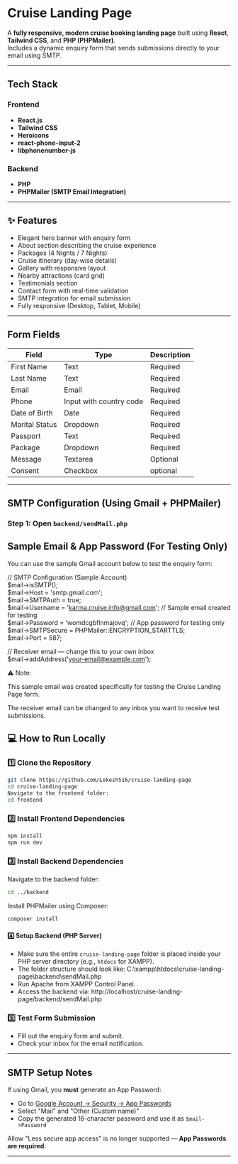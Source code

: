 
# Cruise Landing Page

A **fully responsive, modern cruise booking landing page** built using **React**, **Tailwind CSS**, and **PHP (PHPMailer)**.  
Includes a dynamic enquiry form that sends submissions directly to your email using SMTP.

---

## Tech Stack

### Frontend
- **React.js**
- **Tailwind CSS**
- **Heroicons**
- **react-phone-input-2**
- **libphonenumber-js**

### Backend
- **PHP**
- **PHPMailer (SMTP Email Integration)**

---

## ✨ Features

-  Elegant hero banner with enquiry form  
-  About section describing the cruise experience  
-  Packages (4 Nights / 7 Nights)  
-  Cruise itinerary (day-wise details)  
-  Gallery with responsive layout  
-  Nearby attractions (card grid)  
-  Testimonials section  
-  Contact form with real-time validation  
-  SMTP integration for email submission  
-  Fully responsive (Desktop, Tablet, Mobile)

---

## Form Fields

| Field | Type | Description |
|-------|------|-------------|
| First Name | Text | Required |
| Last Name | Text | Required |
| Email | Email | Required |
| Phone | Input with country code | Required |
| Date of Birth | Date | Required |
| Marital Status | Dropdown | Required |
| Passport | Text | Required |
| Package | Dropdown | Required |
| Message | Textarea | Optional |
| Consent | Checkbox | optional |

---

## SMTP Configuration (Using Gmail + PHPMailer)

### Step 1: Open `backend/sendMail.php`

## Sample Email & App Password (For Testing Only)

You can use the sample Gmail account below to test the enquiry form:

// SMTP Configuration (Sample Account)  
$mail->isSMTP();  
$mail->Host = 'smtp.gmail.com';  
$mail->SMTPAuth = true;  
$mail->Username = 'karma.cruise.info@gmail.com'; // Sample email created for testing  
$mail->Password = 'womdcgbflnmajovq';           // App password for testing only  
$mail->SMTPSecure = PHPMailer::ENCRYPTION_STARTTLS;  
$mail->Port = 587;  

// Receiver email — change this to your own inbox  
$mail->addAddress('your-email@example.com');  


⚠️ Note:

This sample email was created specifically for testing the Cruise Landing Page form.

The receiver email can be changed to any inbox you want to receive test submissions.


## 💻 How to Run Locally

### 1️⃣ Clone the Repository
```bash
git clone https://github.com/Lokesh516/cruise-landing-page
cd cruise-landing-page
Navigate to the frontend folder:
cd frontend
```

### 2️⃣ Install Frontend Dependencies
```bash
npm install
npm run dev
```

### 3️⃣ Install Backend Dependencies
Navigate to the backend folder:
```bash
cd ../backend
```

Install PHPMailer using Composer:
```bash
composer install
```

#### 4️⃣ Setup Backend (PHP Server)
- Make sure the entire `cruise-landing-page` folder is placed inside your PHP server directory (e.g., `htdocs` for XAMPP).
- The folder structure should look like:
  C:\xampp\htdocs\cruise-landing-page\backend\sendMail.php
- Run Apache from XAMPP Control Panel.
- Access the backend via:
  http://localhost/cruise-landing-page/backend/sendMail.php

### 5️⃣ Test Form Submission
- Fill out the enquiry form and submit.
- Check your inbox for the email notification.

---

##  SMTP Setup Notes

If using Gmail, you **must** generate an App Password:  
- Go to [Google Account → Security → App Passwords](https://myaccount.google.com/apppasswords)  
- Select "Mail" and "Other (Custom name)"  
- Copy the generated 16-character password and use it as `$mail->Password`

Allow "Less secure app access" is no longer supported — **App Passwords are required.**

---


